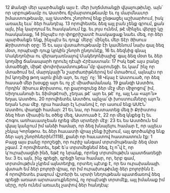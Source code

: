 12 Քանզի մեր պարծանքն այս է. մեր խղճմտանքի վկայութիւնը. այն՝ որ սրբութեամբ ու Աստծու ճշմարտութեամբ եւ ոչ մարմնաւոր իմաստութեամբ, այլ Աստծու շնորհով ենք ընթացել աշխարհում, իսկ առաւել եւս՝ ձեր հանդէպ. 13 որովհետեւ ձեզ այլ բան չենք գրում, քան այն, ինչ կարդում եւ հասկանում էք. եւ յոյս ունեմ, թէ մինչեւ վերջը կը հասկանաք, 14 ինչպէս որ փոքրիշատէ հասկացաք նաեւ մեզ, որ ձեր պարծանքն ենք, ինչպէս եւ դուք՝ մերը՝ մինչեւ մեր Տէր Յիսուս Քրիստոսի օրը:
15 Եւ այս վստահութեամբ էի կամենում նախ գալ ձեզ մօտ, որպէսզի դուք կրկին շնորհ ընդունէք, 16 եւ ձեզնից գնալ Մակեդոնիա ու վերադառնալով Մակեդոնիայից՝ գալ ձեզ մօտ եւ ձեր կողմից ճանապարհ դրուել դէպի Հրէաստան: 17 Իսկ եթէ այս բանը մտածեցի, միթէ փոփոխամտութեա՞մբ վարուեցի. եւ կամ՝ ինչ որ մտածում եմ, մարդկայի՞ն շարժառիթներով եմ մտածում, այնպէս որ իմ կողմից թող այոն լինի այո, եւ ոչը՝ ոչ: 18 Վկայ է Աստուած, որ ձեզ հասած մեր խօսքը այո եւ ոչ չէ միաժամանակ. 19 քանզի Աստծու Որդին՝ Յիսուս Քրիստոս, որ քարոզուեց ձեր մէջ մեր միջոցով՝ իմ, Սիղուանոսի եւ Տիմոթէոսի, չեղաւ թէ՛ այո եւ թէ՛ ոչ, այլ Նա «այո՛ն» եղաւ Աստծու. 20 որովհետեւ Աստծու այնչա՜փ խոստումները այո՛ն եղան Նրա մէջ. դրա համար էլ Նրանով է, որ ասում ենք ԱՄԷՆ՝ Աստծու փառքի համար: 21 Եւ նա, որ հաստատեց մեզ ի Քրիստոս ձեզ հետ միասին եւ օծեց մեզ, Աստուած է, 22 որ մեզ կնքեց էլ եւ Հոգու առհաւատչեան դրեց մեր սրտերի մէջ:
23 Եւ ես Աստծուն եմ վկայ կանչում իմ անձի համար, որ ձեզ խնայելու համար է, որ այլեւս չեկայ Կորնթոս. եւ ձեր հաւատի վրայ չենք իշխում, այլ գործակից ենք ձեր այդ շնորհներին(1118), քանի որ հաւատով հաստատուն էք:
1 Բայց այս բանը որոշեցի, որ ուրիշ անգամ տրտմութեամբ ձեզ մօտ չգամ. 2 որովհետեւ, եթէ ե՛ս տրտմեցնեմ ձեզ, էլ ո՞վ է, որ կ՚ուրախացնի ինձ, եթէ ոչ նրանք, որոնց տրտմութիւն պատճառեցի ես: 3 Եւ այն, ինչ գրեցի, գրեցի նրա համար, որ, երբ գամ, տրտմութիւն չկրեմ այնտեղից, որտեղ պէտք է, որ ես ուրախանայի. վստահ եմ ձեր բոլորի վրայ, որ իմ ուրախութիւնը ձեր բոլորինն է. 4 որովհետեւ բազում վշտերի եւ սրտի նեղութեան պատճառով ձեզ գրեցի առատ արտասուքներով, ոչ որպէսզի տրտմէք, այլ իմանաք իմ սէրը, որն ունեմ առաւել չափով ձեր հանդէպ:
